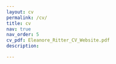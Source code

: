 ```yaml
---
layout: cv
permalink: /cv/
title: cv
nav: true
nav_order: 5
cv_pdf: Eleanore_Ritter_CV_Website.pdf
description:

---
```

